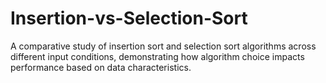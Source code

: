 # Insertion-vs-Selection-Sort
A comparative study of insertion sort and selection sort algorithms across different input conditions, demonstrating how algorithm choice impacts performance based on data characteristics.

